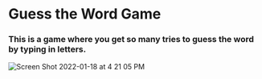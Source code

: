 # Guess the Word Game
### This is a game where you get so many tries to guess the word by typing in letters.

![Screen Shot 2022-01-18 at 4 21 05 PM](https://user-images.githubusercontent.com/17016297/150030721-a7bb68cc-5abc-4b64-803f-edb7332e2ecb.png)
